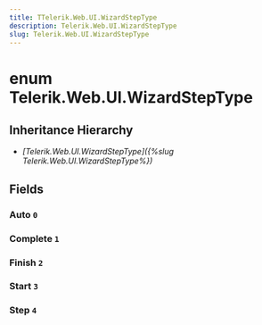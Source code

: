 ```yaml
---
title: TTelerik.Web.UI.WizardStepType
description: Telerik.Web.UI.WizardStepType
slug: Telerik.Web.UI.WizardStepType
---
```


# enum Telerik.Web.UI.WizardStepType

## Inheritance Hierarchy

* *[Telerik.Web.UI.WizardStepType]({%slug Telerik.Web.UI.WizardStepType%})*

## Fields

### Auto `0`

### Complete `1`

### Finish `2`

### Start `3`

### Step `4`


